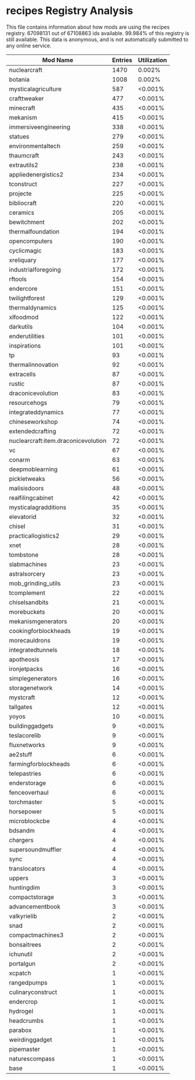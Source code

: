 # recipes Registry Analysis

This file contains information about how mods are using the recipes registry.
67098131 out of 67108863 ids available. 99.984% of this registry is still
available. This data is anonymous, and is not automatically submitted to any
online service.


| Mod Name                            | Entries | Utilization |
|-------------------------------------|---------|-------------|
| nuclearcraft                        | 1470    | 0.002%      |
| botania                             | 1008    | 0.002%      |
| mysticalagriculture                 | 587     | <0.001%     |
| crafttweaker                        | 477     | <0.001%     |
| minecraft                           | 435     | <0.001%     |
| mekanism                            | 415     | <0.001%     |
| immersiveengineering                | 338     | <0.001%     |
| statues                             | 279     | <0.001%     |
| environmentaltech                   | 259     | <0.001%     |
| thaumcraft                          | 243     | <0.001%     |
| extrautils2                         | 238     | <0.001%     |
| appliedenergistics2                 | 234     | <0.001%     |
| tconstruct                          | 227     | <0.001%     |
| projecte                            | 225     | <0.001%     |
| bibliocraft                         | 220     | <0.001%     |
| ceramics                            | 205     | <0.001%     |
| bewitchment                         | 202     | <0.001%     |
| thermalfoundation                   | 194     | <0.001%     |
| opencomputers                       | 190     | <0.001%     |
| cyclicmagic                         | 183     | <0.001%     |
| xreliquary                          | 177     | <0.001%     |
| industrialforegoing                 | 172     | <0.001%     |
| rftools                             | 154     | <0.001%     |
| endercore                           | 151     | <0.001%     |
| twilightforest                      | 129     | <0.001%     |
| thermaldynamics                     | 125     | <0.001%     |
| xlfoodmod                           | 122     | <0.001%     |
| darkutils                           | 104     | <0.001%     |
| enderutilities                      | 101     | <0.001%     |
| inspirations                        | 101     | <0.001%     |
| tp                                  | 93      | <0.001%     |
| thermalinnovation                   | 92      | <0.001%     |
| extracells                          | 87      | <0.001%     |
| rustic                              | 87      | <0.001%     |
| draconicevolution                   | 83      | <0.001%     |
| resourcehogs                        | 79      | <0.001%     |
| integrateddynamics                  | 77      | <0.001%     |
| chineseworkshop                     | 74      | <0.001%     |
| extendedcrafting                    | 72      | <0.001%     |
| nuclearcraft:item.draconicevolution | 72      | <0.001%     |
| vc                                  | 67      | <0.001%     |
| conarm                              | 63      | <0.001%     |
| deepmoblearning                     | 61      | <0.001%     |
| pickletweaks                        | 56      | <0.001%     |
| malisisdoors                        | 48      | <0.001%     |
| realfilingcabinet                   | 42      | <0.001%     |
| mysticalagradditions                | 35      | <0.001%     |
| elevatorid                          | 32      | <0.001%     |
| chisel                              | 31      | <0.001%     |
| practicallogistics2                 | 29      | <0.001%     |
| xnet                                | 28      | <0.001%     |
| tombstone                           | 28      | <0.001%     |
| slabmachines                        | 23      | <0.001%     |
| astralsorcery                       | 23      | <0.001%     |
| mob_grinding_utils                  | 23      | <0.001%     |
| tcomplement                         | 22      | <0.001%     |
| chiselsandbits                      | 21      | <0.001%     |
| morebuckets                         | 20      | <0.001%     |
| mekanismgenerators                  | 20      | <0.001%     |
| cookingforblockheads                | 19      | <0.001%     |
| morecauldrons                       | 19      | <0.001%     |
| integratedtunnels                   | 18      | <0.001%     |
| apotheosis                          | 17      | <0.001%     |
| ironjetpacks                        | 16      | <0.001%     |
| simplegenerators                    | 16      | <0.001%     |
| storagenetwork                      | 14      | <0.001%     |
| mystcraft                           | 12      | <0.001%     |
| tallgates                           | 12      | <0.001%     |
| yoyos                               | 10      | <0.001%     |
| buildinggadgets                     | 9       | <0.001%     |
| teslacorelib                        | 9       | <0.001%     |
| fluxnetworks                        | 9       | <0.001%     |
| ae2stuff                            | 6       | <0.001%     |
| farmingforblockheads                | 6       | <0.001%     |
| telepastries                        | 6       | <0.001%     |
| enderstorage                        | 6       | <0.001%     |
| fenceoverhaul                       | 6       | <0.001%     |
| torchmaster                         | 5       | <0.001%     |
| horsepower                          | 5       | <0.001%     |
| microblockcbe                       | 4       | <0.001%     |
| bdsandm                             | 4       | <0.001%     |
| chargers                            | 4       | <0.001%     |
| supersoundmuffler                   | 4       | <0.001%     |
| sync                                | 4       | <0.001%     |
| translocators                       | 4       | <0.001%     |
| uppers                              | 3       | <0.001%     |
| huntingdim                          | 3       | <0.001%     |
| compactstorage                      | 3       | <0.001%     |
| advancementbook                     | 3       | <0.001%     |
| valkyrielib                         | 2       | <0.001%     |
| snad                                | 2       | <0.001%     |
| compactmachines3                    | 2       | <0.001%     |
| bonsaitrees                         | 2       | <0.001%     |
| ichunutil                           | 2       | <0.001%     |
| portalgun                           | 2       | <0.001%     |
| xcpatch                             | 1       | <0.001%     |
| rangedpumps                         | 1       | <0.001%     |
| culinaryconstruct                   | 1       | <0.001%     |
| endercrop                           | 1       | <0.001%     |
| hydrogel                            | 1       | <0.001%     |
| headcrumbs                          | 1       | <0.001%     |
| parabox                             | 1       | <0.001%     |
| weirdinggadget                      | 1       | <0.001%     |
| pipemaster                          | 1       | <0.001%     |
| naturescompass                      | 1       | <0.001%     |
| base                                | 1       | <0.001%     |
